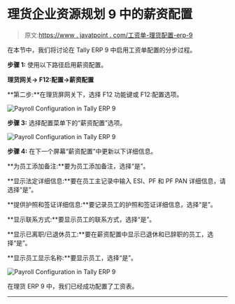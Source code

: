 # 理货企业资源规划 9 中的薪资配置

> 原文:[https://www . javatpoint . com/工资单-理货配置-erp-9](https://www.javatpoint.com/payroll-configuration-in-tally-erp-9)

在本节中，我们将讨论在 Tally ERP 9 中启用工资单配置的分步过程。

**步骤 1:** 使用以下路径启用薪资配置。

**理货网关→ F12:配置→薪资配置**

**第二步:**在理货屏网关下，选择 F12 功能键或 F12:配置选项。

![Payroll Configuration in Tally ERP 9](../Images/9c5b8666d9e71149a89c63bf7e3f2b5a.png)

**步骤 3:** 选择配置菜单下的“薪资配置”选项。

![Payroll Configuration in Tally ERP 9](../Images/6c9b7eaf6ebcbabeb24752f52e1e3b3f.png)

**步骤 4:** 在下一个屏幕“薪资配置”中更新以下详细信息。

**为员工添加备注:**要为员工添加备注，选择“是”。

**显示法定详细信息:**要在员工主记录中输入 ESI、PF 和 PF PAN 详细信息，请选择“是”。

**提供护照和签证详细信息:**要记录员工的护照和签证详细信息，选择“是”。

**显示联系方式:**要显示员工的联系方式，选择“是”。

**显示已离职/已退休员工:**要在薪资配置中显示已退休和已辞职的员工，选择“是”。

**显示员工显示名称:**要显示员工，选择“是”。

![Payroll Configuration in Tally ERP 9](../Images/57ba1210ea26fa6cdabf36c83787774b.png)

在理货 ERP 9 中，我们已经成功配置了工资表。

* * *